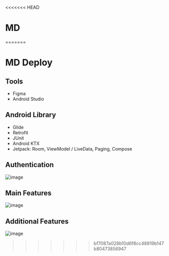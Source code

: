 <<<<<<< HEAD
# MD
=======
# MD Deploy

## Tools
   - Figma
   - Android Studio

## Android Library
   - Glide
   - Retrofit
   - JUnit
   - Android KTX
   - Jetpack: Room, ViewModel / LiveData, Paging, Compose

## Authentication
![image](https://github.com/user-attachments/assets/bacca509-c31c-4f7b-a816-58837fac4a4f)

## Main Features
![image](https://github.com/user-attachments/assets/5a95c9f8-85a5-47e9-be9e-76e7f3bcad60)

## Additional Features
![image](https://github.com/user-attachments/assets/ed6d2f28-be3a-4912-bc0c-1bd32400324a)





>>>>>>> bf7087a028b10d6f8cc48819b147b80473856947
